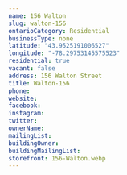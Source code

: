 ```yaml
---
name: 156 Walton
slug: walton-156
ontarioCategory: Residential
businessType: none
latitude: "43.9525191006527"
longitude: "-78.29753145575523"
residential: true
vacant: false
address: 156 Walton Street
title: Walton-156
phone:
website:
facebook:
instagram:
twitter:
ownerName:
mailingList:
buildingOwner:
buildingMailingList:
storefront: 156-Walton.webp
---
```


